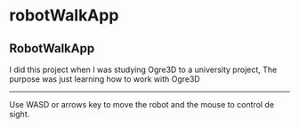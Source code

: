 robotWalkApp
============

RobotWalkApp
----------------------------------------------------------------------------
I did this project when I was studying Ogre3D to a university project,
The purpose was just learning how to work with Ogre3D



-----------------------------------------------------------------------------
Use WASD or arrows key to move the robot and the mouse to control de sight.




